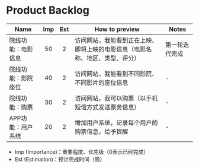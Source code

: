 # Product Backlog

| Name | Imp | Est | How to preview | Notes |
|------|:---:|:---:|----------------|-------|
|院线功能：电影信息|50|2|访问网站，我能看到正在上映、即将上映的电影信息（电影名称、地区、类型、评分）|第一轮迭代完成|
|院线功能：影院座位|40|2|访问网站，我能看到不同影院、不同影片的座位信息|-|
|院线功能：购票|30|2|访问网站，我可以购票（以手机短信方式发送票务信息）|-|
|APP功能：用户系统|20|2|增加用户系统，记录每个用户的购票信息，给予提醒|-|

- Imp (Importance)：重要程度、优先级（0表示已经完成）
- Est (Estimation)：预计完成时间（周）
